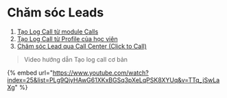 # Chăm sóc Leads

1. [Tạo Log Call từ module Calls](tao-log-call-tu-module-calls.md)
2. [Tạo Log Call từ Profile của học viên](tao-log-call-tu-profile-cua-hoc-vien.md)
3. [Chăm sóc Lead qua Call Center (Click to Call)](../../cham-soc-lead-qua-call-center.md)

> Video hướng dẫn Tạo log call cơ bản

{% embed url="https://www.youtube.com/watch?index=25&list=PLg9QjyHAwG61XKxBGSq3pXeLqPSK8XYUq&v=TTq_jSwLaXg" %}
